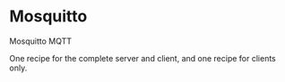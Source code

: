 # Mosquitto

Mosquitto MQTT

One recipe for the complete server and client, and one recipe for clients only.
